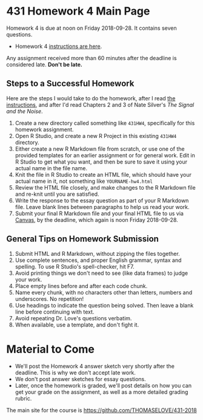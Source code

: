 # 431 Homework 4 Main Page

Homework 4 is due at noon on Friday 2018-09-28. It contains seven questions.

- Homework 4 [instructions are here](https://github.com/THOMASELOVE/431-2018/blob/master/homework/Homework4/431-2018-hw4.md).

Any assignment received more than 60 minutes after the deadline is considered late. **Don't be late.**

## Steps to a Successful Homework

Here are the steps I would take to do the homework, after I read [the instructions](https://github.com/THOMASELOVE/431-2018/blob/master/homework/Homework4/431-2018-hw4.md), and after I'd read Chapters 2 and 3 of Nate Silver's *The Signal and the Noise*.

1. Create a new directory called something like `431HW4`, specifically for this homework assignment.
2. Open R Studio, and create a new R Project in this existing `431HW4` directory. 
3. Either create a new R Markdown file from scratch, or use one of the provided templates for an earlier assignment or for general work. Edit in R Studio to get what you want, and then be sure to save it using your actual name in the file name.
4. Knit the file in R Studio to create an HTML file, which should have your actual name in it, not something like `YOURNAME-hw4.html`
5. Review the HTML file closely, and make changes to the R Markdown file and re-knit until you are satisfied.
6. Write the response to the essay question as part of your R Markdown file. Leave blank lines between paragraphs to help us read your work. 
7. Submit your final R Markdown file and your final HTML file to us via [Canvas](https://canvas.case.edu), by the deadline, which again is noon Friday 2018-09-28.

## General Tips on Homework Submission

1. Submit HTML and R Markdown, without zipping the files together.
2. Use complete sentences, and proper English grammar, syntax and spelling. To use R Studio's spell-checker, hit F7.
3. Avoid printing things we don't need to see (like data frames) to judge your work.
4. Place empty lines before and after each code chunk.
5. Name every chunk, with no characters other than letters, numbers and underscores. No repetition!
6. Use headings to indicate the question being solved. Then leave a blank line before continuing with text.
7. Avoid repeating Dr. Love's questions verbatim.
8. When available, use a template, and don't fight it.

# Material to Come

- We'll post the Homework 4 answer sketch very shortly after the deadline. This is why we don't accept late work. 
- We don't post answer sketches for essay questions.
- Later, once the homework is graded, we'll post details on how you can get your grade on the assignment, as well as a more detailed grading rubric.

The main site for the course is https://github.com/THOMASELOVE/431-2018
